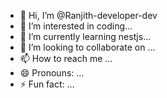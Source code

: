 - 👋 Hi, I’m @Ranjith-developer-dev
- 👀 I’m interested in coding...
- 🌱 I’m currently learning nestjs...
- 💞️ I’m looking to collaborate on ...
- 📫 How to reach me ...
- 😄 Pronouns: ...
- ⚡ Fun fact: ...

<!---
Ranjith-developer-dev/Ranjith-developer-dev is a ✨ special ✨ repository because its `README.md` (this file) appears on your GitHub profile.
You can click the Preview link to take a look at your changes.
--->
